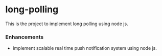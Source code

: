 # long-polling

This is the project to implement long polling using node js.

### Enhancements

- implement scalable real time push notification system using node js.
